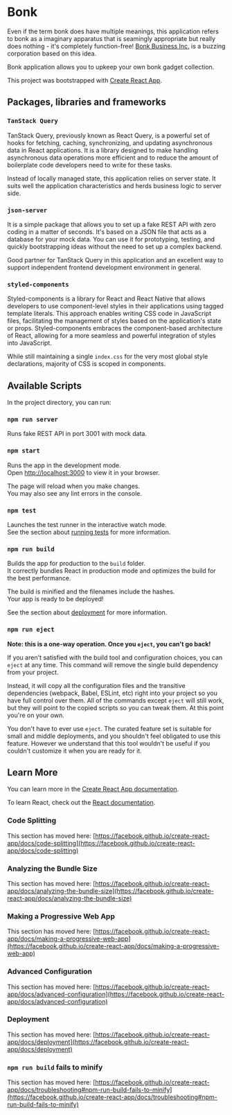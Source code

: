 # Bonk

Even if the term bonk does have multiple meanings, this application refers to bonk as a imaginary
apparatus that is seamingly appropriate but really does nothing - it's completely function-free!
[Bonk Business Inc.](https://en.wikipedia.org/wiki/Bonk_Business) is a buzzing corporation based on
this idea.

Bonk application allows you to upkeep your own bonk gadget collection.

This project was bootstrapped with [Create React App](https://github.com/facebook/create-react-app).

## Packages, libraries and frameworks

### `TanStack Query`

TanStack Query, previously known as React Query, is a powerful set of hooks for fetching, caching, synchronizing, and updating
asynchronous data in React applications. It is a library designed to make handling asynchronous data operations more efficient
and to reduce the amount of boilerplate code developers need to write for these tasks.

Instead of locally managed state, this application relies on server state. It suits well the application characteristics
and herds business logic to server side.

### `json-server`

It is a simple package that allows you to set up a fake REST API with zero coding in a matter of seconds. It's based on a JSON file
that acts as a database for your mock data. You can use it for prototyping, testing, and quickly bootstrapping ideas without the
need to set up a complex backend.

Good partner for TanStack Query in this application and an excellent way to support independent frontend development
environment in general.

### `styled-components`

Styled-components is a library for React and React Native that allows developers to use component-level styles in their applications
using tagged template literals. This approach enables writing CSS code in JavaScript files, facilitating the management of styles
based on the application's state or props. Styled-components embraces the component-based architecture of React, allowing for a
more seamless and powerful integration of styles into JavaScript.

While still maintaining a single `index.css` for the very most global style declarations, majority of CSS is scoped in components.

## Available Scripts

In the project directory, you can run:

### `npm run server`

Runs fake REST API in port 3001 with mock data.

### `npm start`

Runs the app in the development mode.\
Open [http://localhost:3000](http://localhost:3000) to view it in your browser.

The page will reload when you make changes.\
You may also see any lint errors in the console.

### `npm test`

Launches the test runner in the interactive watch mode.\
See the section about [running tests](https://facebook.github.io/create-react-app/docs/running-tests) for more information.

### `npm run build`

Builds the app for production to the `build` folder.\
It correctly bundles React in production mode and optimizes the build for the best performance.

The build is minified and the filenames include the hashes.\
Your app is ready to be deployed!

See the section about [deployment](https://facebook.github.io/create-react-app/docs/deployment) for more information.

### `npm run eject`

**Note: this is a one-way operation. Once you `eject`, you can't go back!**

If you aren't satisfied with the build tool and configuration choices, you can `eject` at any time. This command will remove the single build dependency from your project.

Instead, it will copy all the configuration files and the transitive dependencies (webpack, Babel, ESLint, etc) right into your project so you have full control over them. All of the commands except `eject` will still work, but they will point to the copied scripts so you can tweak them. At this point you're on your own.

You don't have to ever use `eject`. The curated feature set is suitable for small and middle deployments, and you shouldn't feel obligated to use this feature. However we understand that this tool wouldn't be useful if you couldn't customize it when you are ready for it.

## Learn More

You can learn more in the [Create React App documentation](https://facebook.github.io/create-react-app/docs/getting-started).

To learn React, check out the [React documentation](https://reactjs.org/).

### Code Splitting

This section has moved here: [https://facebook.github.io/create-react-app/docs/code-splitting](https://facebook.github.io/create-react-app/docs/code-splitting)

### Analyzing the Bundle Size

This section has moved here: [https://facebook.github.io/create-react-app/docs/analyzing-the-bundle-size](https://facebook.github.io/create-react-app/docs/analyzing-the-bundle-size)

### Making a Progressive Web App

This section has moved here: [https://facebook.github.io/create-react-app/docs/making-a-progressive-web-app](https://facebook.github.io/create-react-app/docs/making-a-progressive-web-app)

### Advanced Configuration

This section has moved here: [https://facebook.github.io/create-react-app/docs/advanced-configuration](https://facebook.github.io/create-react-app/docs/advanced-configuration)

### Deployment

This section has moved here: [https://facebook.github.io/create-react-app/docs/deployment](https://facebook.github.io/create-react-app/docs/deployment)

### `npm run build` fails to minify

This section has moved here: [https://facebook.github.io/create-react-app/docs/troubleshooting#npm-run-build-fails-to-minify](https://facebook.github.io/create-react-app/docs/troubleshooting#npm-run-build-fails-to-minify)
